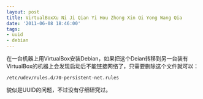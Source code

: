 ```yaml
---
layout: post
title: VirtualBoxXu Ni Ji Qian Yi Hou Zhong Xin Qi Yong Wang Qia
date: '2011-06-08 18:46:00'
tags:
- uuid
- debian
---
```


<p>在一台机器上用VirtualBox安装Debian，如果把这个Deian转移到另一台装有VirtualBox的机器上会发现启动后不能链接网络了，只需要删除这个文件就可以：</p>

<p><code>/etc/udev/rules.d/70-persistent-net.rules</code></p>

<p>貌似是UUID的问题，不过没有仔细研究过。</p>